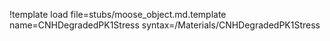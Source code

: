 !template load file=stubs/moose_object.md.template name=CNHDegradedPK1Stress syntax=/Materials/CNHDegradedPK1Stress